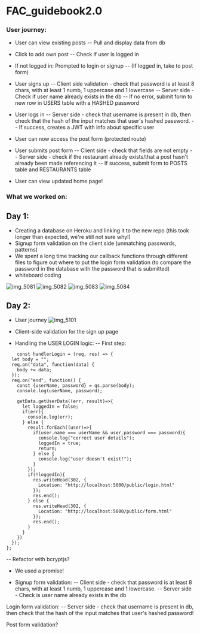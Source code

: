 # FAC_guidebook2.0

### User journey:

- User can view existing posts
 -- Pull and display data from db

- Click to add own post
 -- Check if user is logged in

- If not logged in: Prompted to login or signup
 -- (If logged in, take to post form)

- User signs up 
 -- Client side validation - check that password is at least 8 chars, with at least 1 numb, 1 uppercase and 1 lowercase
 -- Server side - Check if user name already exists in the db
 -- If no error, submit form to new row in USERS table with a HASHED password

- User logs in 
 -- Server side - check that username is present in db, then check that the hash of the input matches that user's hashed password.
 -- If success, creates a JWT with info about specific user

- User can now access the post form (protected route)

- User submits post form
 -- Client side - check that fields are not empty
 -- Server side - check if the restaurant already exists/that a post hasn't already been made referencing it
 -- If success, submit form to POSTS table and RESTAURANTS table

- User can view updated home page!



### What we worked on: 

## Day 1: 

- Creating a database on Heroku and linking it to the new repo (this took longer than expected, we're still not sure why!)
- Signup form validation on the client side (unmatching passwords, patterns)
- We spent a long time tracking our callback functions through different files to figure out where to put the login form validation (to compare the password in the database with the password that is submitted)
- whiteboard coding

![img_5081](https://user-images.githubusercontent.com/36998110/49939612-3d049600-fed5-11e8-8b82-a03d61225030.JPG)
![img_5082](https://user-images.githubusercontent.com/36998110/49939613-3d9d2c80-fed5-11e8-8032-57f2ed729284.JPG)
![img_5083](https://user-images.githubusercontent.com/36998110/49939614-3d9d2c80-fed5-11e8-9ea3-fb57c15ea165.JPG)
![img_5084](https://user-images.githubusercontent.com/36998110/49939615-3d9d2c80-fed5-11e8-9cf4-f06fd4e4d0a7.JPG)

## Day 2: 
- User journey
![img_5101](https://user-images.githubusercontent.com/36998110/49939616-3d9d2c80-fed5-11e8-9223-f5a9ecff7e3a.JPG)

- Client-side validation for the sign up page

- Handling the USER LOGIN logic:
-- First step:

```
    const handlerLogin = (req, res) => {
  let body = "";
  req.on("data", function(data) {
    body += data;
  });
  req.on("end", function() {
    const {userName, password} = qs.parse(body);
    console.log(userName, password);

    getData.getUserData((err, result)=>{
      let loggedIn = false;
      if(err){
        console.log(err);
      } else {
        result.forEach((user)=>{
          if(user.name === userName && user.password === password){
            console.log("correct user details");
            loggedIn = true;
            return;
          } else {
            console.log("user doesn't exist!");
          }
        });
        if(!loggedIn){
          res.writeHead(302, {
            Location: "http://localhost:5000/public/login.html"
          });
          res.end();
        } else {
          res.writeHead(302, {
            Location: "http://localhost:5000/public/form.html"
          });
          res.end();
        }
      }
    })
  });
};

```
-- Refactor with bcryptjs?

- We used a promise!

- Signup form validation: 
-- Client side - check that password is at least 8 chars, with at least 1 numb, 1 uppercase and 1 lowercase.
-- Server side - Check is user name already exists in the db

Login form validation:
-- Server side - check that username is present in db, then check that the hash of the input matches that user's hashed password!

Post form validation?


